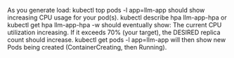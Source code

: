 As you generate load:
kubectl top pods -l app=llm-app should show increasing CPU usage for your pod(s).
kubectl describe hpa llm-app-hpa or kubectl get hpa llm-app-hpa -w should eventually show:
The current CPU utilization increasing.
If it exceeds 70% (your target), the DESIRED replica count should increase.
kubectl get pods -l app=llm-app will then show new Pods being created (ContainerCreating, then Running).